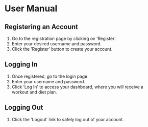 # User Manual
## Registering an Account
1. Go to the registration page by clicking on 'Register'.
2. Enter your desired username and password.
3. Click the 'Register' button to create your account.

## Logging In
1. Once registered, go to the login page.
2. Enter your username and password.
3. Click 'Log In' to access your dashboard, where you will receive a workout and diet plan.

## Logging Out
1. Click the 'Logout' link to safely log out of your account.